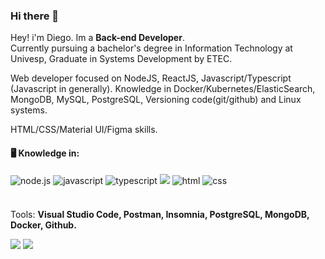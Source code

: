### Hi there 👋

<p align="left"> 
  Hey! i'm Diego. Im a <strong>Back-end Developer</strong>.<br>
Currently pursuing a bachelor's degree in
Information Technology at Univesp,
Graduate in Systems Development
by ETEC.

Web developer focused on NodeJS,
ReactJS, Javascript/Typescript (Javascript in
generally).
Knowledge in
Docker/Kubernetes/ElasticSearch, MongoDB,
MySQL, PostgreSQL, Versioning
code(git/github) and Linux systems.

HTML/CSS/Material UI/Figma skills.
</p>

<div style="display: inline_block">
  <h4>🖥️ Knowledge in:</h4>
  <img  src="https://img.shields.io/badge/Node.js-43853D?style=for-the-badge&logo=node.js&logoColor=white" alt="node.js"/>
  <img  src="https://img.shields.io/badge/JavaScript-F7DF1E?style=for-the-badge&logo=javascript&logoColor=black" alt="javascript"/>
  <img src="https://img.shields.io/badge/TypeScript-007ACC?style=for-the-badge&logo=typescript&logoColor=white" alt="typescript"/>
  <img src="https://img.shields.io/badge/React-20232A?style=for-the-badge&logo=react&logoColor=61DAFB alt="react"/>
  <img src="https://img.shields.io/badge/HTML-239120?style=for-the-badge&logo=html5&logoColor=white" alt="html"/>
  <img src="https://img.shields.io/badge/CSS-239120?&style=for-the-badge&logo=css3&logoColor=white" alt="css"/>                                        
</div>
<br>
    
<p align="left" style="margin-top: 20">
  Tools: <strong>Visual Studio Code, Postman, Insomnia, PostgreSQL, MongoDB, Docker, Github.</strong>
</p>

<p align="left">
  <a href="mailto:diegosudolinux@gmail.com" target="_blank">
 <img src="https://img.shields.io/badge/-Gmail-%23333?style=for-the-badge&logo=gmail&logoColor=white"></a>

  <a href="https://www.linkedin.com/in/diego-oliveira-00844619b/" target="_blank">
  <img src="https://img.shields.io/badge/LinkedIn-0077B5?style=for-the-badge&logo=linkedin&logoColor=white"/></a>

 
</p>  
                                                                                                           

